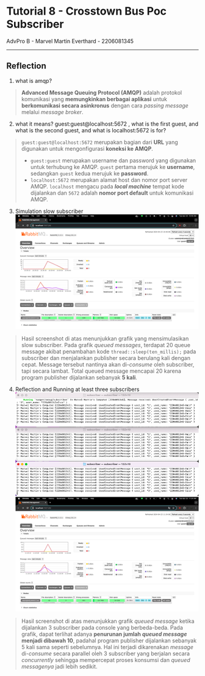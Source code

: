 # Tutorial 8 - Crosstown Bus Poc Subscriber
AdvPro B - Marvel Martin Everthard - 2206081345

---

## Reflection
1. what is amqp?
> **Advanced Message Queuing Protocol (AMQP)** adalah protokol komunikasi yang **memungkinkan berbagai aplikasi** untuk **berkomunikasi secara asinkronus** dengan cara _passing message_ melalui _message broker_.

2. what it means? guest:guest@localhost:5672 , what is the first guest, and what is
the second guest, and what is localhost:5672 is for?
> `guest:guest@localhost:5672` merupakan bagian dari **URL** yang digunakan untuk mengonfigurasi **koneksi ke AMQP**.
> - `guest:guest` merupakan username dan password yang digunakan untuk terhubung ke AMQP. `guest` pertama merujuk ke **username**, sedangkan `guest` kedua merujuk ke **password**.
> - `localhost:5672` merupakan alamat host dan nomor port server AMQP. `localhost` mengacu pada **_local machine_** tempat kode dijalankan dan `5672` adalah **nomor port default** untuk komunikasi AMQP.

3. Simulation slow subscriber
![Simulation slow subscriber](assets/images/SimulationSlowSubscriber.png)
> Hasil screenshot di atas menunjukkan grafik yang mensimulasikan slow subscriber. Pada grafik _queued messages_, terdapat 20 queue message akibat penambahan kode `thread::sleep(ten_millis);` pada subscriber dan menjalankan publisher secara berulang kali dengan cepat. Message tersebut nantinya akan di-_consume_ oleh subscriber, tapi secara lambat. Total queued message mencapai 20 karena program publisher dijalankan sebanyak **5 kali**.

4. Reflection and Running at least three
subscribers
![Console](assets/images/SubscriberConsole.png)
![Monitoring chart](assets/images/MonitoringChart.png)
> Hasil screenshot di atas menunjukkan grafik _queued message_ ketika dijalankan 3 subscriber pada console yang berbeda-beda. Pada grafik, dapat terlihat adanya **penurunan jumlah _queued message_ menjadi dibawah 10**, padahal program publisher dijalankan sebanyak 5 kali sama seperti sebelumnya. Hal ini terjadi dikarenakan _message_ di-_consume_ secara parallel oleh 3 subscriber yang berjalan secara _concurrently_ sehingga mempercepat proses konsumsi dan _queued messagenya_ jadi lebih sedikit.